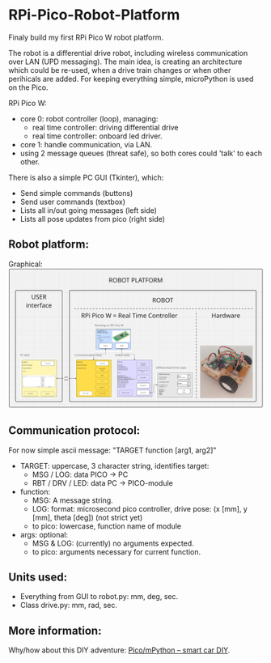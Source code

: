 # RPi-Pico-Robot-Platform

Finaly build my first RPi Pico W robot platform.

The robot is a differential drive robot, including wireless communication over LAN (UPD messaging).
The main idea, is creating an architecture which could be re-used, when a drive train changes or when other perihicals are added.
For keeping everything simple, microPython is used on the Pico.

RPi Pico W:
* core 0: robot controller (loop), managing:
  - real time controller: driving differential drive
  - real time controller: onboard led driver.
* core 1: handle communication, via LAN.
* using 2 message queues (threat safe), so both cores could 'talk' to each other.

There is also a simple PC GUI (Tkinter), which:
* Send simple commands (buttons)
* Send user commands (textbox)
* Lists all in/out going messages (left side)
* Lists all pose updates from pico (right side)

## Robot platform:
Graphical:
![Screenshot robot platform.](/pics/RPi_Pico-W_Software_Architecture2.png)

## Communication protocol:
For now simple ascii message: "TARGET function [arg1, arg2]"
* TARGET: uppercase, 3 character string, identifies target:
  - MSG / LOG: data PICO → PC
  - RBT / DRV / LED: data PC → PICO-module
* function:
  - MSG: A message string.
  - LOG: format: microsecond pico controller, drive pose: (x [mm], y [mm], theta [deg]) (not strict yet)
  - to pico: lowercase, function name of module
* args: optional:
  - MSG & LOG: (currently) no arguments expected.
  - to pico: arguments necessary for current function.

## Units used:
* Everything from GUI to robot.py: mm, deg, sec.
* Class drive.py: mm, rad, sec.

## More information:
Why/how about this DIY adventure: [Pico/mPython – smart car DIY](https://retrobuildingtoys.nl/2024/rpi-pico-smart-car/).
